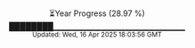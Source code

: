 <p align="center">
⏳Year Progress (28.97 %)<br>
████████▁▁▁▁▁▁▁▁▁▁▁▁▁▁▁▁▁▁▁▁▁▁ <br>
<sub>Updated: Wed, 16 Apr 2025 18:03:56 GMT</sub>
</p>

